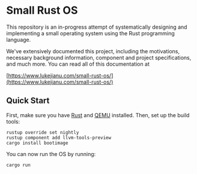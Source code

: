# Small Rust OS
This repository is an in-progress attempt of systematically designing and implementing
a small operating system using the Rust programming language.

We've extensively documented this project, including the motivations, necessary
background information, component and project specifications, and much more.
You can read all of this documentation at

[https://www.lukejianu.com/small-rust-os/](https://www.lukejianu.com/small-rust-os/)


## Quick Start
First, make sure you have [Rust](https://www.rust-lang.org/tools/install) and [QEMU](https://www.qemu.org/download/) installed. Then, set up the build tools:

```
rustup override set nightly
rustup component add llvm-tools-preview
cargo install bootimage
``` 

You can now run the OS by running:

```
cargo run
```
